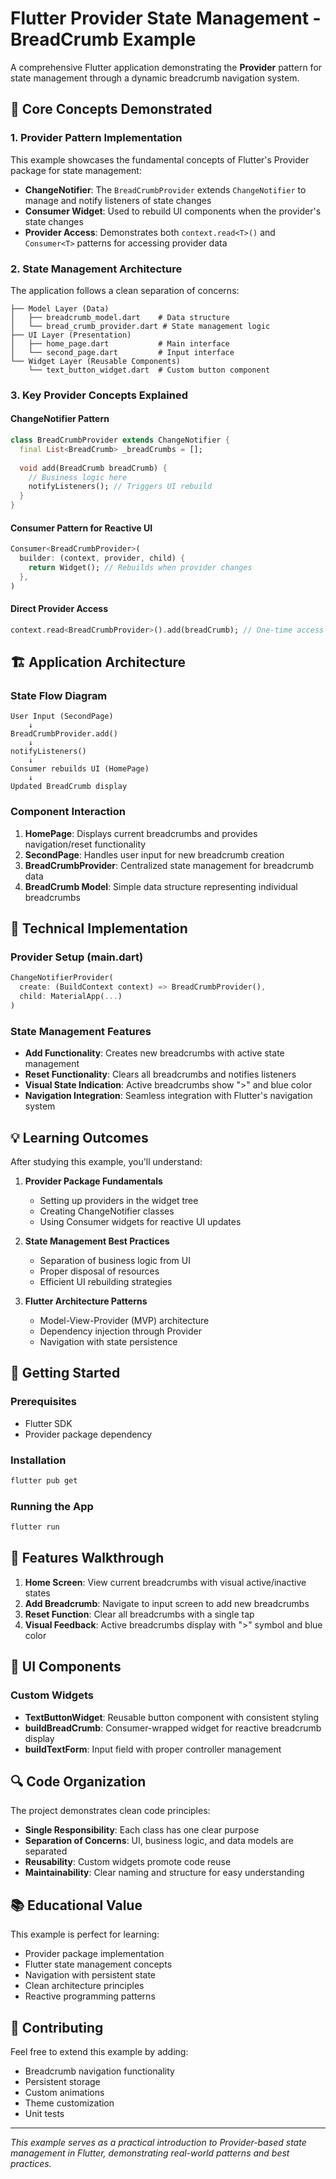 # Flutter Provider State Management - BreadCrumb Example

A comprehensive Flutter application demonstrating the **Provider** pattern for state management through a dynamic breadcrumb navigation system.

## 🎯 Core Concepts Demonstrated

### 1. Provider Pattern Implementation
This example showcases the fundamental concepts of Flutter's Provider package for state management:

- **ChangeNotifier**: The `BreadCrumbProvider` extends `ChangeNotifier` to manage and notify listeners of state changes
- **Consumer Widget**: Used to rebuild UI components when the provider's state changes
- **Provider Access**: Demonstrates both `context.read<T>()` and `Consumer<T>` patterns for accessing provider data

### 2. State Management Architecture
The application follows a clean separation of concerns:

```
├── Model Layer (Data)
│   ├── breadcrumb_model.dart    # Data structure
│   └── bread_crumb_provider.dart # State management logic
├── UI Layer (Presentation)
│   ├── home_page.dart           # Main interface
│   └── second_page.dart         # Input interface
└── Widget Layer (Reusable Components)
    └── text_button_widget.dart  # Custom button component
```

### 3. Key Provider Concepts Explained

#### ChangeNotifier Pattern
```dart
class BreadCrumbProvider extends ChangeNotifier {
  final List<BreadCrumb> _breadCrumbs = [];
  
  void add(BreadCrumb breadCrumb) {
    // Business logic here
    notifyListeners(); // Triggers UI rebuild
  }
}
```

#### Consumer Pattern for Reactive UI
```dart
Consumer<BreadCrumbProvider>(
  builder: (context, provider, child) {
    return Widget(); // Rebuilds when provider changes
  },
)
```

#### Direct Provider Access
```dart
context.read<BreadCrumbProvider>().add(breadCrumb); // One-time access
```

## 🏗️ Application Architecture

### State Flow Diagram
```
User Input (SecondPage) 
    ↓
BreadCrumbProvider.add()
    ↓
notifyListeners()
    ↓
Consumer rebuilds UI (HomePage)
    ↓
Updated BreadCrumb display
```

### Component Interaction
1. **HomePage**: Displays current breadcrumbs and provides navigation/reset functionality
2. **SecondPage**: Handles user input for new breadcrumb creation
3. **BreadCrumbProvider**: Centralized state management for breadcrumb data
4. **BreadCrumb Model**: Simple data structure representing individual breadcrumbs

## 🔧 Technical Implementation

### Provider Setup (main.dart)
```dart
ChangeNotifierProvider(
  create: (BuildContext context) => BreadCrumbProvider(),
  child: MaterialApp(...)
)
```

### State Management Features
- **Add Functionality**: Creates new breadcrumbs with active state management
- **Reset Functionality**: Clears all breadcrumbs and notifies listeners
- **Visual State Indication**: Active breadcrumbs show ">" and blue color
- **Navigation Integration**: Seamless integration with Flutter's navigation system

## 💡 Learning Outcomes

After studying this example, you'll understand:

1. **Provider Package Fundamentals**
   - Setting up providers in the widget tree
   - Creating ChangeNotifier classes
   - Using Consumer widgets for reactive UI updates

2. **State Management Best Practices**
   - Separation of business logic from UI
   - Proper disposal of resources
   - Efficient UI rebuilding strategies

3. **Flutter Architecture Patterns**
   - Model-View-Provider (MVP) architecture
   - Dependency injection through Provider
   - Navigation with state persistence

## 🚀 Getting Started

### Prerequisites
- Flutter SDK
- Provider package dependency

### Installation
```bash
flutter pub get
```

### Running the App
```bash
flutter run
```

## 📱 Features Walkthrough

1. **Home Screen**: View current breadcrumbs with visual active/inactive states
2. **Add Breadcrumb**: Navigate to input screen to add new breadcrumbs
3. **Reset Function**: Clear all breadcrumbs with a single tap
4. **Visual Feedback**: Active breadcrumbs display with ">" symbol and blue color

## 🎨 UI Components

### Custom Widgets
- **TextButtonWidget**: Reusable button component with consistent styling
- **buildBreadCrumb**: Consumer-wrapped widget for reactive breadcrumb display
- **buildTextForm**: Input field with proper controller management

## 🔍 Code Organization

The project demonstrates clean code principles:
- **Single Responsibility**: Each class has one clear purpose
- **Separation of Concerns**: UI, business logic, and data models are separated
- **Reusability**: Custom widgets promote code reuse
- **Maintainability**: Clear naming and structure for easy understanding

## 📚 Educational Value

This example is perfect for learning:
- Provider package implementation
- Flutter state management concepts
- Navigation with persistent state
- Clean architecture principles
- Reactive programming patterns

## 🤝 Contributing

Feel free to extend this example by adding:
- Breadcrumb navigation functionality
- Persistent storage
- Custom animations
- Theme customization
- Unit tests

---

*This example serves as a practical introduction to Provider-based state management in Flutter, demonstrating real-world patterns and best practices.*
